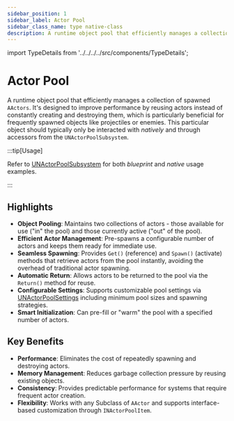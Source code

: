 ```yaml
---
sidebar_position: 1
sidebar_label: Actor Pool
sidebar_class_name: type native-class
description: A runtime object pool that efficiently manages a collection of spawned AActors.
---
```


import TypeDetails from '../../../../src/components/TypeDetails';

# Actor Pool

<TypeDetails icon="native-class" base="class" type="FNActorPool" typeExtra="" headerFile="NexusActorPools/Public/NActorPool.h" />

A runtime object pool that efficiently manages a collection of spawned `AActors`. It's designed to improve performance by reusing actors instead of constantly creating and destroying them, which is particularly beneficial for frequently spawned objects like projectiles or enemies. This particular object should typically only be interacted with _natively_ and through accessors from the `UNActorPoolSubsystem`.

:::tip[Usage]

Refer to [UNActorPoolSubsystem](actor-pool-subsystem.md) for both _blueprint_ and _native_ usage examples.

:::

## Highlights

- **Object Pooling**: Maintains two collections of actors - those available for use ("in" the pool) and those currently active ("out" of the pool).
- **Efficient Actor Management**: Pre-spawns a configurable number of actors and keeps them ready for immediate use.
- **Seamless Spawning**: Provides `Get()` (reference) and `Spawn()` (activate) methods that retrieve actors from the pool instantly, avoiding the overhead of traditional actor spawning.
- **Automatic Return**: Allows actors to be returned to the pool via the `Return()` method for reuse.
- **Configurable Settings**: Supports customizable pool settings via [UNActorPoolSettings](actor-pool-settings.md) including minimum pool sizes and spawning strategies.
- **Smart Initialization**: Can pre-fill or "warm" the pool with a specified number of actors.

## Key Benefits

- **Performance**: Eliminates the cost of repeatedly spawning and destroying actors.
- **Memory Management**: Reduces garbage collection pressure by reusing existing objects.
- **Consistency**: Provides predictable performance for systems that require frequent actor creation.
- **Flexibility**: Works with any Subclass of `AActor` and supports interface-based customization through `INActorPoolItem`.
